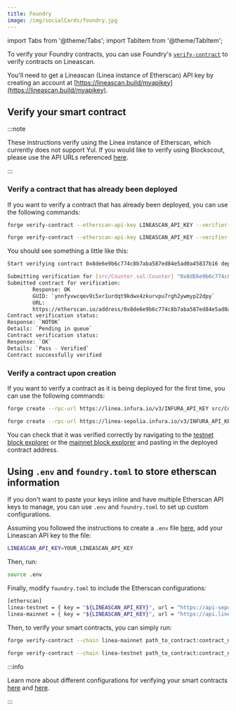 ```yaml
---
title: Foundry
image: /img/socialCards/foundry.jpg
---
```


import Tabs from '@theme/Tabs'; import TabItem from '@theme/TabItem';

To verify your Foundry contracts, you can use Foundry's [`verify-contract`](https://book.getfoundry.sh/reference/forge/forge-verify-contract) to verify contracts on Lineascan.

You'll need to get a Lineascan (Linea instance of Etherscan) API key by creating an account at [https://lineascan.build/myapikey](https://lineascan.build/myapikey).

## Verify your smart contract

:::note


These instructions verify using the Linea instance of Etherscan, which currently does not support Yul. If you would like to verify using Blockscout, please use the API URLs referenced [here](../../../use-mainnet/info-contracts.mdx#block-explorers).

:::

### Verify a contract that has already been deployed

If you want to verify a contract that has already been deployed, you can use the following commands:

<Tabs>
  <TabItem value="Mainnet" label="Mainnet" default>

```bash
forge verify-contract --etherscan-api-key LINEASCAN_API_KEY --verifier-url https://api.lineascan.build/api CONTRACT_ADDRESS path_to_contract:contract_name --watch
```

  </TabItem>
  <TabItem value="Testnet" label="Testnet">

```bash
forge verify-contract --etherscan-api-key LINEASCAN_API_KEY --verifier-url https://api-sepolia.lineascan.build/api CONTRACT_ADDRESS path_to_contract:contract_name --watch
```

  </TabItem>
</Tabs>

You should see something a little like this:

```bash
Start verifying contract 0x8de6e9b6c774c8b7aba587ed84e5ad0a45837b16 deployed on mainnet

Submitting verification for [src/Counter.sol:Counter] "0x8dE6e9b6c774c8B7AbA587ED84E5AD0A45837b16".
Submitted contract for verification:
        Response: OK
        GUID: `ynnfyvwcqev9i5xr1urdqt9kdwx4zkurvpu7rgh2ywmyp22dpy`
        URL:
        https://etherscan.io/address/0x8de6e9b6c774c8b7aba587ed84e5ad0a45837b16
Contract verification status:
Response: `NOTOK`
Details: `Pending in queue`
Contract verification status:
Response: `OK`
Details: `Pass - Verified`
Contract successfully verified
```

### Verify a contract upon creation

If you want to verify a contract as it is being deployed for the first time, you can use the following commands:

<Tabs>
  <TabItem value="Mainnet" label="Mainnet" default>

```bash
forge create --rpc-url https://linea.infura.io/v3/INFURA_API_KEY src/Counter.sol:Counter --private-key YOUR_PRIVATE_KEY --verify --verifier-url https://api.lineascan.build/api --etherscan-api-key LINEASCAN_API_KEY
```

  </TabItem>
  <TabItem value="Testnet" label="Testnet">

```bash
forge create --rpc-url https://linea-sepolia.infura.io/v3/INFURA_API_KEY src/Counter.sol:Counter --private-key YOUR_PRIVATE_KEY --verify --verifier-url https://api-sepolia.lineascan.build/api --etherscan-api-key LINEASCAN_API_KEY
```

  </TabItem>
</Tabs>

You can check that it was verified correctly by navigating to the [testnet block explorer](https://sepolia.lineascan.build/) or the [mainnet block explorer](https://lineascan.build/) and pasting in the deployed contract address.

## Using `.env` and `foundry.toml` to store etherscan information

If you don't want to paste your keys inline and have multiple Etherscan API keys to manage, you can use `.env` and `foundry.toml` to set up custom configurations.

Assuming you followed the instructions to create a `.env` file [here](../deploy-smart-contract/foundry.md#using-env-to-store-private-keys), add your Lineascan API key to the file:

```bash
LINEASCAN_API_KEY=YOUR_LINEASCAN_API_KEY
```

Then, run:

```bash
source .env
```

Finally, modify `foundry.toml` to include the Etherscan configurations:

```bash
[etherscan]
linea-testnet = { key = "${LINEASCAN_API_KEY}", url = "https://api-sepolia.lineascan.build/api" }
linea-mainnet = { key = "${LINEASCAN_API_KEY}", url = "https://api.lineascan.build/api" }
```

Then, to verify your smart contracts, you can simply run:

<Tabs>
  <TabItem value="Mainnet" label="Mainnet" default>

```bash
forge verify-contract --chain linea-mainnet path_to_contract:contract_name --watch
```

  </TabItem>
  <TabItem value="Testnet" label="Testnet">

```bash
forge verify-contract --chain linea-testnet path_to_contract:contract_name --watch
```

  </TabItem>
</Tabs>

:::info


Learn more about different configurations for verifying your smart contracts [here](https://book.getfoundry.sh/reference/forge/forge-verify-contract) and [here](https://book.getfoundry.sh/forge/deploying).

:::

